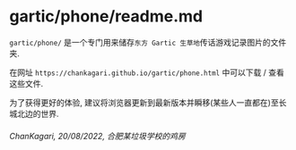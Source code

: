 # gartic/phone/readme.md

``gartic/phone/`` 是一个专门用来储存``东方 Gartic 生草地``传话游戏记录图片的文件夹.

在网址 ``https://chankagari.github.io/gartic/phone.html`` 中可以下载 / 查看这些文件.

为了获得更好的体验, 建议将浏览器更新到最新版本并瞬移(某些人一直都在)至长城北边的世界.

###### ChanKagari, 20/08/2022, 合肥某垃圾学校的鸡房
